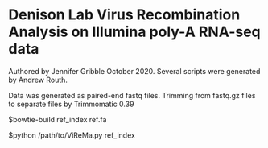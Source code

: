 # Denison Lab Virus Recombination Analysis on Illumina poly-A RNA-seq data
Authored by Jennifer Gribble October 2020. Several scripts were generated by Andrew Routh.

Data was generated as paired-end fastq files. Trimming from fastq.gz files to separate files by Trimmomatic 0.39

$bowtie-build ref_index ref.fa

$python /path/to/ViReMa.py ref_index 
